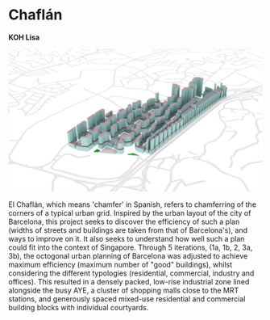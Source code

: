 # Chaflán

**KOH Lisa**

![render](./imgs/render.jpg)


El Chaflán, which means 'chamfer' in Spanish, refers to chamferring of the corners of a typical urban grid. Inspired by the urban layout of the city of Barcelona, this project seeks to discover the efficiency of such a plan (widths of streets and buildings are taken from that of Barcelona's), and ways to improve on it. It also seeks to understand how well such a plan could fit into the context of Singapore.
Through 5 iterations, (1a, 1b, 2, 3a, 3b), the octogonal urban planning of Barcelona was adjusted to achieve maximum efficiency (maximum number of "good" buildings), whilst considering the different typologies (residential, commercial, industry and offices). This resulted in a densely packed, low-rise industrial zone lined alongside the busy AYE, a cluster of shopping malls close to the MRT stations, and generously spaced mixed-use residential and commercial building blocks with individual courtyards.
